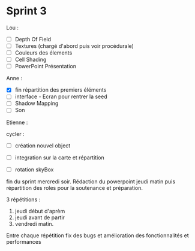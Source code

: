 # Sprint 3

Lou : 

- [ ] Depth Of Field
- [ ] Textures  (chargé d'abord puis voir procédurale)
- [ ] Couleurs des élements
- [ ] Cell Shading
- [ ] PowerPoint Présentation

Anne : 
- [X] fin répartition des premiers éléments
- [ ] interface - Ecran pour rentrer la seed
- [ ] Shadow Mapping
- [ ] Son

Etienne : 

cycler : 
- [ ] création nouvel object
- [ ] integration sur la carte et répartition


- [ ] rotation skyBox


fin du sprint mercredi soir. 
Rédaction du powerpoint jeudi matin puis répartition des roles pour la soutenance et préparation.

3 répétitions : 
1. jeudi début d'aprèm
2. jeudi avant de partir
3. vendredi matin.

Entre chaque répétition fix des bugs et amélioration des fonctionnalités et performances
